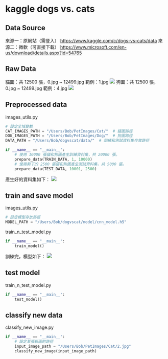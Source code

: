 # kaggle dogs vs. cats

## Data Source
來源一：原網站（需登入）
<https://www.kaggle.com/c/dogs-vs-cats/data>
來源二：微軟（可直接下載）
<https://www.microsoft.com/en-us/download/details.aspx?id=54765>

## Raw Data
貓圖：共 12500 張，0.jpg ~ 12499.jpg
範例：1.jpg
![](https://raw.githubusercontent.com/bobtai/dogvscat/master/images/raw_data_cat.png)
狗圖：共 12500 張，0.jpg ~ 12499.jpg
範例：4.jpg
![](https://raw.githubusercontent.com/bobtai/dogvscat/master/images/raw_data_dog.png)

## Preprocessed data
images_utils.py
```python
# 設定全域變數
CAT_IMAGES_PATH = "/Users/Bob/PetImages/Cat/"  # 貓圖路徑
DOG_IMAGES_PATH = "/Users/Bob/PetImages/Dog/"  # 狗圖路徑
DATA_PATH = "/Users/Bob/dogvscat/data/"  # 訓練和測試資料集存放路徑

if __name__ == "__main__":
    # 使用 10000 張貓和狗圖產生訓練資料集，共 20000 張。
    prepare_data(TRAIN_DATA, 1, 10000)
    # 使用剩下的 2500 張貓和狗圖產生測試資料集，共 5000 張。
    prepare_data(TEST_DATA, 10001, 2500)
```
產生好的資料集如下：
![](https://raw.githubusercontent.com/bobtai/dogvscat/master/images/dataset.png)

## train and save model
images_utils.py
```python
# 設定模型存放路徑
MODEL_PATH = "/Users/Bob/dogvscat/model/cnn_model.h5"
```
train_n_test_model.py
```python
if __name__ == "__main__":
    train_model()
```
訓練完，模型如下：
![](https://raw.githubusercontent.com/bobtai/dogvscat/master/images/model.png)

## test model
train_n_test_model.py
```python
if __name__ == "__main__":
    test_model()
```

## classify new data
classify_new_image.py
```python
if __name__ == "__main__":
    # 設定某張新圖的路徑
    input_image_path = "/Users/Bob/PetImages/Cat/2.jpg"
    classify_new_image(input_image_path)
```